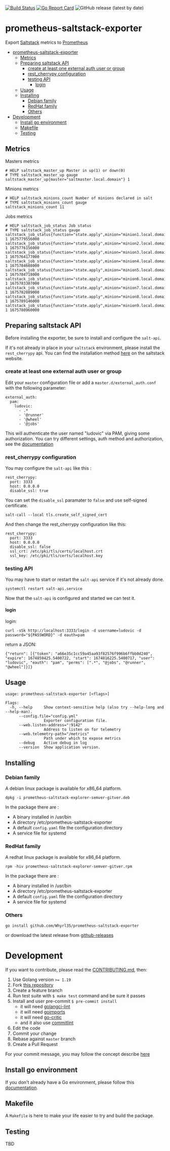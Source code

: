 [![Build Status](https://drone.whyrl.fr/api/badges/Whyrl35/prometheus-saltstack-exporter/status.svg)](https://drone.whyrl.fr/Whyrl35/prometheus-saltstack-exporter)  [![Go Report Card](https://goreportcard.com/badge/github.com/Whyrl35/prometheus-saltstack-exporter)](https://goreportcard.com/report/github.com/Whyrl35/prometheus-saltstack-exporter)  ![GitHub release (latest by date)](https://img.shields.io/github/v/release/Whyrl35/prometheus-saltstack-exporter)

# prometheus-saltstack-exporter

Export [Saltstack](https://saltproject.io/) metrics to [Prometheus](https://prometheus.io/)

- [prometheus-saltstack-exporter](#prometheus-saltstack-exporter)
  - [Metrics](#metrics)
  - [Preparing saltstack API](#preparing-saltstack-api)
    - [create at least one external auth user or group](#create-at-least-one-external-auth-user-or-group)
    - [rest\_cherrypy configuration](#rest_cherrypy-configuration)
    - [testing API](#testing-api)
      - [login](#login)
  - [Usage](#usage)
  - [Installing](#installing)
    - [Debian family](#debian-family)
    - [RedHat family](#redhat-family)
    - [Others](#others)
- [Development](#development)
  - [Install go environment](#install-go-environment)
  - [Makefile](#makefile)
  - [Testing](#testing)


## Metrics

Masters metrics

```
# HELP saltstack_master_up Master in up(1) or down(0)
# TYPE saltstack_master_up gauge
saltstack_master_up{master="saltmaster.local.domain"} 1
```

Minions metrics

```
# HELP saltstack_minions_count Number of minions declared in salt
# TYPE saltstack_minions_count gauge
saltstack_minions_count 11
```

Jobs metrics

```
# HELP saltstack_job_status Job status
# TYPE saltstack_job_status gauge
saltstack_job_status{function="state.apply",minion="minion1.local.domain"} 1 1675779556000
saltstack_job_status{function="state.apply",minion="minion2.local.domain"} 1 1675776156000
saltstack_job_status{function="state.apply",minion="minion3.local.domain"} 1 1675764177000
saltstack_job_status{function="state.apply",minion="minion4.local.domain"} 1 1675784608000
saltstack_job_status{function="state.apply",minion="minion5.local.domain"} 1 1675784718000
saltstack_job_status{function="state.apply",minion="minion6.local.domain"} 1 1675783307000
saltstack_job_status{function="state.apply",minion="minion7.local.domain"} 1 1675782089000
saltstack_job_status{function="state.apply",minion="minion8.local.domain"} 1 1675789146000
saltstack_job_status{function="state.apply",minion="minion9.local.domain"} 1 1675780960000
```

## Preparing saltstack API

Before installing the exporter, be sure to install and configure the `salt-api`.

If it's not already in place in your `saltstack` environment, please install the `rest_cherrypy` api.
You can find the installation method [here](https://docs.saltproject.io/en/latest/ref/netapi/all/salt.netapi.rest_cherrypy.html#a-rest-api-for-salt) on the saltstack website.

### create at least one external auth user or group

Edit your `master` configuration file or add a `master.d/external_auth.conf` with the following parameter:

```
external_auth:
  pam:
    ludovic:
      - .*
      - '@runner'
      - '@wheel'
      - '@jobs'
```

This will authenticate the user named "ludovic" via PAM, giving some authorization.
You can try different settings, auth method and authorization, see the [documentation](https://docs.saltproject.io/en/latest/topics/eauth/index.html#acl-eauth)

### rest_cherrypy configuration

You may configure the `salt-api` like this :

```
rest_cherrypy:
  port: 3333
  host: 0.0.0.0
  disable_ssl: true
```

You can set the `disable_ssl` paramater to `false` and use self-signed certificate.

```
salt-call --local tls.create_self_signed_cert
```

And then change the rest_cherrypy configuration like this:

```
rest_cherrypy:
  port: 3333
  host: 0.0.0.0
  disable_ssl: false
  ssl_crt: /etc/pki/tls/certs/localhost.crt
  ssl_key: /etc/pki/tls/certs/localhost.key
```

### testing API

You may have to start or restart the `salt-api` service if it's not already done.

```
systemctl restart salt-api.service
```

Now that the `salt-api` is configured and started we can test it.

#### login

login:

```
curl -sSk http://localhost:3333/login -d username=ludovic -d password="${PASSWORD}" -d eauth=pam
```

return a JSON:

```
{"return": [{"token": "a66e35c1cc59a45aa93f82576f996b6ffbb0d240", "expire": 1674859425.5400722, "start": 1674816225.5400717, "user": "ludovic", "eauth": "pam", "perms": [".*", "@jobs", "@runner", "@wheel"]}]}
```

## Usage

```
usage: prometheus-saltstack-exporter [<flags>]

Flags:
  -h, --help     Show context-sensitive help (also try --help-long and --help-man).
      --config.file="config.yml"
                 Exporter configuration file.
      --web.listen-address=":9142"
                 Address to listen on for telemetry
      --web.telemetry-path="/metrics"
                 Path under which to expose metrics
      --debug    Active debug in log
      --version  Show application version.
```

## Installing

### Debian family

A debian linux package is available for x86_64 platform.

```
dpkg -i prometheus-saltstack-explorer-semver-gitver.deb
```

In the package there are :

* A binary installed in /usr/bin
* A directory /etc/prometheus-saltstack-exporter
* A default `config.yaml` file the configuration directory
* A service file for systemd


### RedHat family

A redhat linux package is available for x86_64 platform.

```
rpm -hiv prometheus-saltstack-explorer-semver-gitver.rpm
```

In the package there are :

* A binary installed in /usr/bin
* A directory /etc/prometheus-saltstack-exporter
* A default `config.yaml` file the configuration directory
* A service file for systemd

### Others

```
go install github.com/Whyrl35/prometheus-saltstack-exporter
```

or download the latest release from [github-releases](https://github.com/Whyrl35/prometheus-saltstack-exporter/releases)

# Development

If you want to contribute, please read the [CONTRIBUTING.md](CONTTRIBUTING.md), then:

1. Use Golang version `>= 1.19`
2. Fork [this repository](https://github.com/Whyrl35/prometheus-saltstack-exporter)
3. Create a feature branch
4. Run test suite with `$ make test` command and be sure it passes
5. Install and user pre-commit `$ pre-commit install`
    * it will need [golangci-lint](https://golangci-lint.run/usage/install/#local-installation)
    * it will need [goimports](https://pkg.go.dev/golang.org/x/tools/cmd/goimports)
    * it will need [go-critic](https://github.com/go-critic/go-critic#installation)
    * and it also use [commitlint](https://commitlint.js.org/#/)
7. Edit the code
8. Commit your change
9. Rebase against `master` branch
10. Create a Pull Request

For your commit message, you may follow the concept describe [here](https://mokkapps.de/blog/how-to-automatically-generate-a-helpful-changelog-from-your-git-commit-messages/)

## Install go environment

If you don't already have a Go environment, please follow this [documentation](https://go.dev/doc/install).

## Makefile

A `Makefile` is here to make your life easier to try and build the package.

## Testing

TBD

